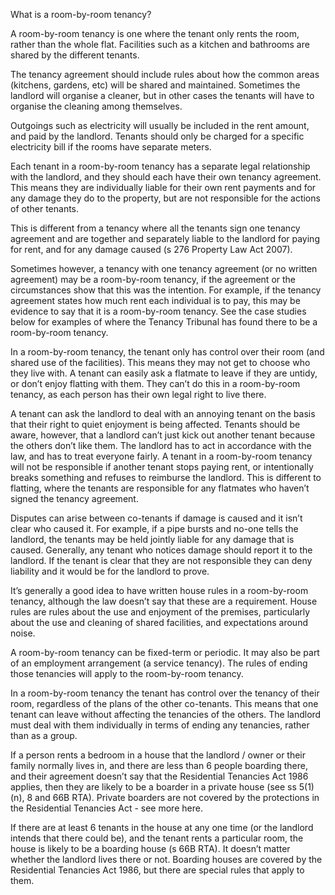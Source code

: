 What is a room-by-room tenancy?

A room-by-room tenancy is one where the tenant only rents the room, rather than the whole flat. Facilities such as a kitchen and bathrooms are shared by the different tenants.

The tenancy agreement should include rules about how the common areas (kitchens, gardens, etc) will be shared and maintained. Sometimes the landlord will organise a cleaner, but in other cases the tenants will have to organise the cleaning among themselves.

Outgoings such as electricity will usually be included in the rent amount, and paid by the landlord. Tenants should only be charged for a specific electricity bill if the rooms have separate meters.

Each tenant in a room-by-room tenancy has a separate legal relationship with the landlord, and they should each have their own tenancy agreement. This means they are individually liable for their own rent payments and for any damage they do to the property, but are not responsible for the actions of other tenants.

This is different from a tenancy where all the tenants sign one tenancy agreement and are together and separately liable to the landlord for paying for rent, and for any damage caused (s 276 Property Law Act 2007).

Sometimes however, a tenancy with one tenancy agreement (or no written agreement) may be a room-by-room tenancy, if the agreement or the circumstances show that this was the intention. For example, if the tenancy agreement states how much rent each individual is to pay, this may be evidence to say that it is a room-by-room tenancy. See the case studies below for examples of where the Tenancy Tribunal has found there to be a room-by-room tenancy.

In a room-by-room tenancy, the tenant only has control over their room (and shared use of the facilities). This means they may not get to choose who they live with. A tenant can easily ask a flatmate to leave if they are untidy, or don’t enjoy flatting with them. They can’t do this in a room-by-room tenancy, as each person has their own legal right to live there.

A tenant can ask the landlord to deal with an annoying tenant on the basis that their right to quiet enjoyment is being affected. Tenants should be aware, however, that a landlord can’t just kick out another tenant because the others don’t like them. The landlord has to act in accordance with the law, and has to treat everyone fairly.
A tenant in a room-by-room tenancy will not be responsible if another tenant stops paying rent, or intentionally breaks something and refuses to reimburse the landlord. This is different to flatting, where the tenants are responsible for any flatmates who haven’t signed the tenancy agreement.

Disputes can arise between co-tenants if damage is caused and it isn’t clear who caused it. For example, if a pipe bursts and no-one tells the landlord, the tenants may be held jointly liable for any damage that is caused. Generally, any tenant who notices damage should report it to the landlord. If the tenant is clear that they are not responsible they can deny liability and it would be for the landlord to prove.

It’s generally a good idea to have written house rules in a room-by-room tenancy, although the law doesn’t say that these are a requirement. House rules are rules about the use and enjoyment of the premises, particularly about the use and cleaning of shared facilities, and expectations around noise.

A room-by-room tenancy can be fixed-term or periodic. It may also be part of an employment arrangement (a service tenancy). The rules of ending those tenancies will apply to the room-by-room tenancy.

In a room-by-room tenancy the tenant has control over the tenancy of their room, regardless of the plans of the other co-tenants. This means that one tenant can leave without affecting the tenancies of the others. The landlord must deal with them individually in terms of ending any tenancies, rather than as a group.

If a person rents a bedroom in a house that the landlord / owner or their family normally lives in, and there are less than 6 people boarding there, and their agreement doesn’t say that the Residential Tenancies Act 1986 applies, then they are likely to be a boarder in a private house (see ss 5(1)(n), 8 and 66B RTA). Private boarders are not covered by the protections in the Residential Tenancies Act - see more here.

If there are at least 6 tenants in the house at any one time (or the landlord intends that there could be), and the tenant rents a particular room, the house is likely to be a boarding house (s 66B RTA). It doesn’t matter whether the landlord lives there or not. Boarding houses are covered by the Residential Tenancies Act 1986, but there are special rules that apply to them.